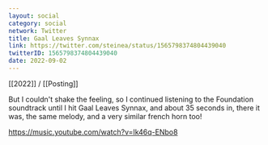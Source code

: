 ```yaml
---
layout: social
category: social
network: Twitter
title: Gaal Leaves Synnax
link: https://twitter.com/steinea/status/1565798374804439040
twitterID: 1565798374804439040
date: 2022-09-02
---
```


[[2022]] / [[Posting]]

But I couldn't shake the feeling, so I continued listening to the Foundation soundtrack until I hit Gaal Leaves Synnax, and about 35 seconds in, there it was, the same melody, and a very similar french horn too!

<https://music.youtube.com/watch?v=Ik46q-ENbo8>
